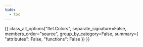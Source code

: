 ```yaml
---
hide:
  - toc
---
```


{{ class_all_options("flet.Colors", separate_signature=False, members_order="source", group_by_category=False, summary={ "attributes": False, "functions": False }) }}
